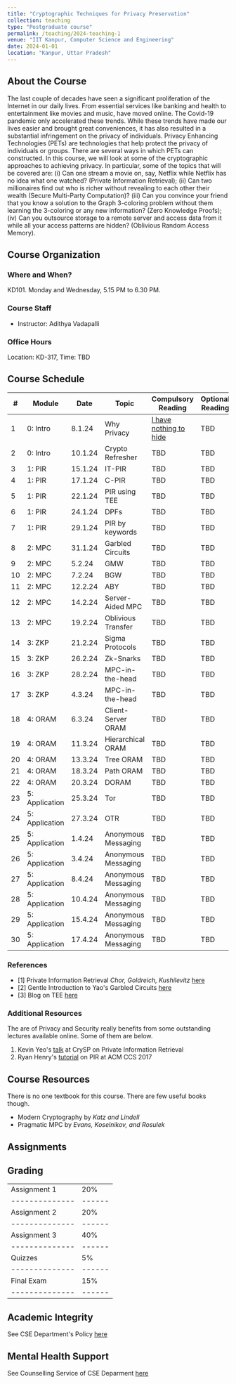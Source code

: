 ```yaml
---
title: "Cryptographic Techniques for Privacy Preservation"
collection: teaching
type: "Postgraduate course"
permalink: /teaching/2024-teaching-1
venue: "IIT Kanpur, Computer Science and Engineering"
date: 2024-01-01
location: "Kanpur, Uttar Pradesh"
---
```

About the Course
-------------------------
The last couple of decades have seen a significant proliferation of the Internet in our daily lives. From essential services like banking and health to entertainment like movies and music, have moved online. The Covid-19 pandemic only accelerated these trends. While these trends have made our lives easier and brought great conveniences, it has also resulted in a substantial infringement on the privacy of individuals. Privacy Enhancing Technologies (PETs) are technologies that help protect the privacy of individuals or groups. There are several ways in which PETs can constructed. In this course, we will look at some of the cryptographic approaches to achieving privacy. In particular, some of the topics that will be covered are: (i) Can one stream a movie on, say, Netflix while Netflix has no idea what one watched? (Private Information Retrieval); (ii) Can two millionaires find out who is richer without revealing to each other their wealth (Secure Multi-Party Computation)? (iii) Can you convince your friend that you know a solution to the Graph 3-coloring problem without them learning the 3-coloring or any new information? (Zero Knowledge Proofs); (iv) Can you outsource storage to a remote server and access data from it while all your access patterns are hidden? (Oblivious Random Access Memory).


Course Organization
-----------------------

### Where and When?
KD101. Monday and Wednesday, 5.15 PM to 6.30 PM.

### Course Staff
- Instructor: Adithya Vadapalli

### Office Hours
Location: KD-317, Time: TBD 

Course Schedule
------------------------------

| #  | Module      | Date     | Topic                  | Compulsory Reading | Optional Reading | Lecture Material |
|----|-------------|----------|------------------------|--------------------|------------------|------------------|
| 1  | 0: Intro     | 8.1.24   | Why Privacy            | [I have nothing to hide](https://scholarship.law.gwu.edu/cgi/viewcontent.cgi?article=1159&context=faculty_publications) | TBD              | TBD              |
| 2  | 0: Intro     | 10.1.24  | Crypto Refresher       | TBD                | TBD              | TBD              |
| 3  | 1: PIR       | 15.1.24  | IT-PIR                 | TBD                | TBD              | TBD              |
| 4  | 1: PIR       | 17.1.24  | C-PIR                  | TBD                | TBD              | TBD              |
| 5  | 1: PIR       | 22.1.24  | PIR using TEE          | TBD                | TBD              | TBD              |
| 6  | 1: PIR       | 24.1.24  | DPFs                   | TBD                | TBD              | TBD              |
| 7  | 1: PIR       | 29.1.24  | PIR by keywords        | TBD                | TBD              | TBD              |
| 8  | 2: MPC       | 31.1.24  | Garbled Circuits       | TBD                | TBD              | TBD              |
| 9  | 2: MPC       | 5.2.24   | GMW                    | TBD                | TBD              | TBD              |
| 10 | 2: MPC       | 7.2.24   | BGW                    | TBD                | TBD              | TBD              |
| 11 | 2: MPC       | 12.2.24  | ABY                    | TBD                | TBD              | TBD              |
| 12 | 2: MPC       | 14.2.24  | Server-Aided MPC       | TBD                | TBD              | TBD              |
| 13 | 2: MPC       | 19.2.24  | Oblivious Transfer     | TBD                | TBD              | TBD              |
| 14 | 3: ZKP       | 21.2.24  | Sigma Protocols        | TBD                | TBD              | TBD              |
| 15 | 3: ZKP       | 26.2.24  | Zk-Snarks              | TBD                | TBD              | TBD              |
| 16 | 3: ZKP       | 28.2.24  | MPC-in-the-head        | TBD                | TBD              | TBD              |
| 17 | 3: ZKP       | 4.3.24   | MPC-in-the-head        | TBD                | TBD              | TBD              |
| 18 | 4: ORAM      | 6.3.24   | Client-Server ORAM     | TBD                | TBD              | TBD              |
| 19 | 4: ORAM      | 11.3.24  | Hierarchical ORAM      | TBD                | TBD              | TBD              |
| 20 | 4: ORAM      | 13.3.24  | Tree ORAM              | TBD                | TBD              | TBD              |
| 21 | 4: ORAM      | 18.3.24  | Path ORAM              | TBD                | TBD              | TBD              |
| 22 | 4: ORAM      | 20.3.24  | DORAM                  | TBD                | TBD              | TBD              |
| 23 | 5: Application | 25.3.24 | Tor                    | TBD                | TBD              | TBD              |
| 24 | 5: Application | 27.3.24 | OTR                    | TBD                | TBD              | TBD              |
| 25 | 5: Application | 1.4.24  | Anonymous Messaging    | TBD                | TBD              | TBD              |
| 26 | 5: Application | 3.4.24  | Anonymous Messaging    | TBD                | TBD              | TBD              |
| 27 | 5: Application | 8.4.24  | Anonymous Messaging    | TBD                | TBD              | TBD              |
| 28 | 5: Application | 10.4.24  | Anonymous Messaging    | TBD                | TBD              | TBD              |
| 29 | 5: Application | 15.4.24  | Anonymous Messaging    | TBD                | TBD              | TBD              |
| 30 | 5: Application | 17.4.24  | Anonymous Messaging    | TBD                | TBD              | TBD              |

### References

- [1] Private Information Retrieval  _Chor, Goldreich, Kushilevitz_   [here](https://dl.acm.org/doi/pdf/10.1145/293347.293350)
- [2] Gentle Introduction to Yao's Garbled Circuits [here](https://web.mit.edu/sonka89/www/papers/2017ygc.pdf)
- [3] Blog on TEE [here](https://sergioprado.blog/introduction-to-trusted-execution-environment-tee-arm-trustzone/)


### Additional Resources

The are of Privacy and Security really benefits from some outstanding lectures available online. Some of them are below. 
1. Kevin Yeo's [talk](https://www.youtube.com/watch?v=8eqJztvaT1w) at CrySP on Private Information Retrieval 
2. Ryan Henry's [tutorial](https://www.youtube.com/watch?v=XEYwMPwPxNI&t=450s) on PIR at ACM CCS 2017




Course Resources
------------------------
There is no one textbook for this course. There are few useful books though. 
- Modern Cryptography by _Katz and Lindell_
- Pragmatic MPC by _Evans, Koselnikov, and Rosulek_

Assignments
----------------------------





Grading
-----------------------------

|              |      | 
|--------------|------|
|Assignment 1  | 20%  | 
|--------------|------|
|Assignment 2  | 20%  | 
|--------------|------|
|Assignment 3  | 40%  | 
|--------------|------|
|Quizzes       | 5%   |
|--------------|------|
|Final Exam    | 15%  |  
|--------------|------|



Academic Integrity
---------------------------
See CSE Department's Policy [here](https://www.cse.iitk.ac.in/pages/AntiCheatingPolicy.html)

Mental Health Support
---------------------------
See Counselling Service of CSE Deparment [here](https://www.cse.iitk.ac.in/pages/Counselling.html)